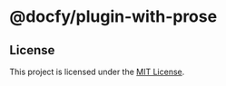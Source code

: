 # @docfy/plugin-with-prose

## License

This project is licensed under the [MIT License](LICENSE.md).
